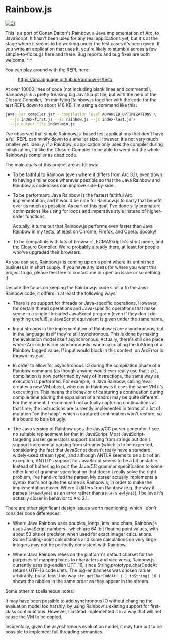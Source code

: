 # Rainbow.js

[![CI](https://github.com/arclanguage/rainbow-js/actions/workflows/ci.yml/badge.svg)](https://github.com/arclanguage/rainbow-js/actions/workflows/ci.yml)

This is a port of Conan Dalton's Rainbow, a Java implementation of Arc, to JavaScript. It hasn't been used for any real applications yet, but it's at the stage where it seems to be working under the test cases it's been given. If you write an application that uses it, you're likely to stumble across a few simple-to-fix bugs here and there. Bug reports and bug fixes are both welcome. ^_^

You can play around with the REPL here:

> https://arclanguage.github.io/rainbow-js/test/

At over 10000 lines of code (not including blank lines and comments!), Rainbow.js is a pretty freaking big JavaScript file, but with the help of the Closure Compiler, I'm minifying Rainbow.js together with the code for the test REPL down to about 148 KB. I'm using a command like this:

```bash
java -jar compiler.jar --compilation_level ADVANCED_OPTIMIZATIONS \
  --js index-first.js --js rainbow.js --js index-last.js \
  --js_output_file index-min.js
```

I've observed that simple Rainbow.js-based test applications that *don't* have a full REPL can minify down to a smaller size. However, it's not very much smaller yet. Ideally, if a Rainbow.js application only uses the compiler during initialization, I'd like the Closure Compiler to be able to weed out the whole Rainbow.js compiler as dead code.

The main goals of this project are as follows:

* To be faithful to Rainbow (even where it differs from Arc 3.1), even down to having similar code wherever possible so that the Java Rainbow and Rainbow.js codebases can improve side-by-side.

* To be performant. Java Rainbow is the fastest faithful Arc implementation, and it would be nice for Rainbow.js to carry that benefit over as much as possible. As part of this goal, I've done silly premature optimizations like using for loops and imperative style instead of higher-order functions.

  Actually, it turns out that Rainbow.js performs even faster than Java Rainbow in my tests, at least on Chrome, Firefox, and Opera. Spooky!

* To be compatible with lots of browsers, ECMAScript 5's strict mode, and the Closure Compiler. We're probably already there, at least for people who've upgraded their browsers.

As you can see, Rainbow.js is coming up on a point where its unfinished business is in short supply. If you have any ideas for where you want this project to go, please feel free to contact me or open an issue or something. :)

Despite the focus on keeping the Rainbow.js code similar to the Java Rainbow code, it differs in at least the following ways:

* There is no support for threads or Java-specific operations. However, for certain thread operations and Java-specific operations that make sense in a single-threaded JavaScript program (even if they don't do anything useful!), a JavaScript equivalent is given under the same name.

* Input streams in the implementation of Rainbow.js are asynchronous, but in the language itself they're still synchronous. This is done by making the evaluation model itself asynchronous. Actually, there's still one place where Arc code is run synchronously: when calculating the toString of a Rainbow tagged value. If input would block in this context, an ArcError is thrown instead.

* In order to allow for asynchronous IO during the compilation phase of a Rainbow command (as though anyone would ever really use that :-p ), compilation is now performed by way of Instructions, the same way as execution is performed. For example, in Java Rainbow, calling 'eval creates a new VM object, whereas in Rainbow.js it uses the same VM it's executing in. This means the behavior of capturing a continuation during compile time (during the expansion of a macro) may be quite different. For the moment, I recommend not actually capturing continuations at that time; the instructions are currently implemented in terms of a lot of mutation "on the heap", which a captured continuation won't restore, so it's bound to be a bit ugly.

* The Java version of Rainbow uses the Java/CC parser generator. I see no suitable replacement for that in JavaScript: Most JavaScript-targeting parser generators support parsing from strings but don't support incremental parsing from streams (which is to be expected, considering the fact that JavaScript doesn't really have a standard, widely-used stream type), and although ANTLR seems to be a bit of an exception, ANTLR's support for JavaScript seems to be a bit unstable. Instead of bothering to port the Java/CC grammar specification to some other kind of grammar specification that doesn't really solve the right problem, I've hand-rolled the parser. My parser actually implements a syntax that's not quite the same as Rainbow's, in order to make the implementation easier. Where it differs from Rainbow (e.g. the way it parses `(#\newlyne)` as an error rather than as `(#\n ewlyne)`), I believe it's actually closer in behavior to Arc 3.1.

There are other significant design issues worth mentioning, which I *don't* consider code differences:

* Where Java Rainbow uses doubles, longs, ints, and chars, Rainbow.js uses JavaScript numbers--which are 64-bit floating point values, with about 53 bits of precision when used for exact integer calculations. Some floating-point calculations and some calculations on very large integers may not be perfectly consistent with Rainbow.

* Where Java Rainbow relies on the platform's default charset for the purposes of mapping bytes to characters and vice versa, Rainbow.js currently uses big-endian UTF-16, since String.prototype.charCodeAt returns UTF-16 code units. The big-endianness was chosen rather arbitrarily, but at least this way `str.getCharCodeAt( i ).toString( 16 )` shows the nibbles in the same order as they appear in the stream.

Some other miscellaneous notes:

It may have been possible to add synchronous IO without changing the evaluation model too harshly, by using Rainbow's existing support for first-class continuations. However, I instead implemented it in a way that will not cause the VM to be copied.

Incidentally, given the asynchronous evaluation model, it may turn out to be possible to implement full threading semantics.
